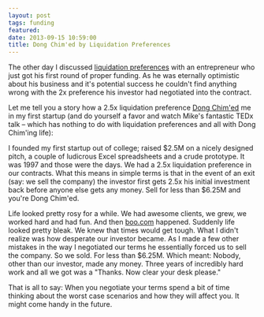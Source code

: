 ```yaml
---
layout: post
tags: funding
featured: 
date: 2013-09-15 10:59:00
title: Dong Chim'ed by Liquidation Preferences
---
```

The other day I discussed [liquidation preferences](http://www.feld.com/wp/archives/2005/01/term-sheet-liquidation-preference.html) with an entrepreneur who just got his first round of proper funding. As he was eternally optimistic about his business and it's potential success he couldn't find anything wrong with the 2x preference his investor had negotiated into the contract.

Let me tell you a story how a 2.5x liquidation preference [Dong Chim'ed](http://www.youtube.com/watch?v=OiH2nD3h4xk) me in my first startup (and do yourself a favor and watch Mike's fantastic TEDx talk – which has nothing to do with liquidation preferences and all with Dong Chim'ing life):

I founded my first startup out of college; raised $2.5M on a nicely designed pitch, a couple of ludicrous Excel spreadsheets and a crude prototype. It was 1997 and those were the days. We had a 2.5x liquidation preference in our contracts. What this means in simple terms is that in the event of an exit (say: we sell the company) the investor first gets 2.5x his initial investment back before anyone else gets any money. Sell for less than $6.25M and you're Dong Chim'ed.

Life looked pretty rosy for a while. We had awesome clients, we grew, we worked hard and had fun. And then [boo.com](http://en.wikipedia.org/wiki/Boo.com) happened. Suddenly life looked pretty bleak. We knew that times would get tough. What I didn't realize was how desperate our investor became. As I made a few other mistakes in the way I negotiated our terms he essentially forced us to sell the company. So we sold. For less than $6.25M. Which meant: Nobody, other than our investor, made any money. Three years of incredibly hard work and all we got was a "Thanks. Now clear your desk please."

That is all to say: When you negotiate your terms spend a bit of time thinking about the worst case scenarios and how they will affect you. It might come handy in the future.